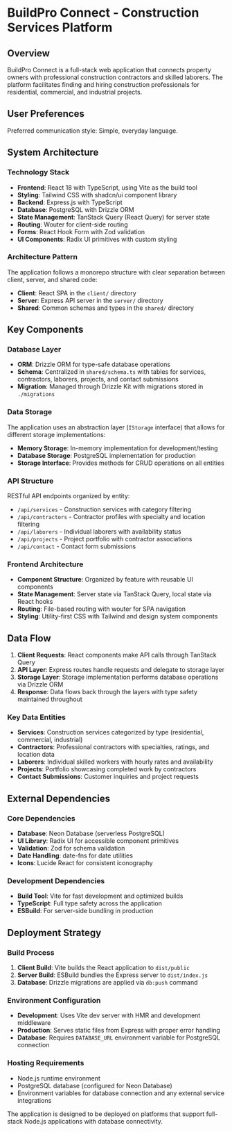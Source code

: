 # BuildPro Connect - Construction Services Platform

## Overview

BuildPro Connect is a full-stack web application that connects property owners with professional construction contractors and skilled laborers. The platform facilitates finding and hiring construction professionals for residential, commercial, and industrial projects.

## User Preferences

Preferred communication style: Simple, everyday language.

## System Architecture

### Technology Stack
- **Frontend**: React 18 with TypeScript, using Vite as the build tool
- **Styling**: Tailwind CSS with shadcn/ui component library
- **Backend**: Express.js with TypeScript
- **Database**: PostgreSQL with Drizzle ORM
- **State Management**: TanStack Query (React Query) for server state
- **Routing**: Wouter for client-side routing
- **Forms**: React Hook Form with Zod validation
- **UI Components**: Radix UI primitives with custom styling

### Architecture Pattern
The application follows a monorepo structure with clear separation between client, server, and shared code:
- **Client**: React SPA in the `client/` directory
- **Server**: Express API server in the `server/` directory  
- **Shared**: Common schemas and types in the `shared/` directory

## Key Components

### Database Layer
- **ORM**: Drizzle ORM for type-safe database operations
- **Schema**: Centralized in `shared/schema.ts` with tables for services, contractors, laborers, projects, and contact submissions
- **Migration**: Managed through Drizzle Kit with migrations stored in `./migrations`

### Data Storage
The application uses an abstraction layer (`IStorage` interface) that allows for different storage implementations:
- **Memory Storage**: In-memory implementation for development/testing
- **Database Storage**: PostgreSQL implementation for production
- **Storage Interface**: Provides methods for CRUD operations on all entities

### API Structure
RESTful API endpoints organized by entity:
- `/api/services` - Construction services with category filtering
- `/api/contractors` - Contractor profiles with specialty and location filtering
- `/api/laborers` - Individual laborers with availability status
- `/api/projects` - Project portfolio with contractor associations
- `/api/contact` - Contact form submissions

### Frontend Architecture
- **Component Structure**: Organized by feature with reusable UI components
- **State Management**: Server state via TanStack Query, local state via React hooks
- **Routing**: File-based routing with wouter for SPA navigation
- **Styling**: Utility-first CSS with Tailwind and design system components

## Data Flow

1. **Client Requests**: React components make API calls through TanStack Query
2. **API Layer**: Express routes handle requests and delegate to storage layer
3. **Storage Layer**: Storage implementation performs database operations via Drizzle ORM
4. **Response**: Data flows back through the layers with type safety maintained throughout

### Key Data Entities
- **Services**: Construction services categorized by type (residential, commercial, industrial)
- **Contractors**: Professional contractors with specialties, ratings, and location data
- **Laborers**: Individual skilled workers with hourly rates and availability
- **Projects**: Portfolio showcasing completed work by contractors
- **Contact Submissions**: Customer inquiries and project requests

## External Dependencies

### Core Dependencies
- **Database**: Neon Database (serverless PostgreSQL)
- **UI Library**: Radix UI for accessible component primitives
- **Validation**: Zod for schema validation
- **Date Handling**: date-fns for date utilities
- **Icons**: Lucide React for consistent iconography

### Development Dependencies
- **Build Tool**: Vite for fast development and optimized builds
- **TypeScript**: Full type safety across the application
- **ESBuild**: For server-side bundling in production

## Deployment Strategy

### Build Process
1. **Client Build**: Vite builds the React application to `dist/public`
2. **Server Build**: ESBuild bundles the Express server to `dist/index.js`
3. **Database**: Drizzle migrations are applied via `db:push` command

### Environment Configuration
- **Development**: Uses Vite dev server with HMR and development middleware
- **Production**: Serves static files from Express with proper error handling
- **Database**: Requires `DATABASE_URL` environment variable for PostgreSQL connection

### Hosting Requirements
- Node.js runtime environment
- PostgreSQL database (configured for Neon Database)
- Environment variables for database connection and any external service integrations

The application is designed to be deployed on platforms that support full-stack Node.js applications with database connectivity.